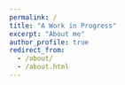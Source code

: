 ```yaml
---
permalink: /
title: "A Work in Progress"
excerpt: "About me"
author_profile: true
redirect_from: 
  - /about/
  - /about.html
---
```

